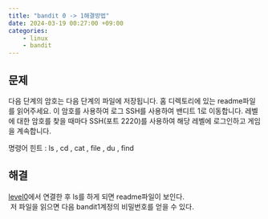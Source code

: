 ```yaml
---
title: "bandit 0 -> 1해결방법"
date: 2024-03-19 00:27:00 +09:00
categories: 
    - linux
    - bandit
---
```

## 문제
다음 단계의 암호는 다음 단계의 파일에 저장됩니다. 홈 디렉토리에 있는 readme파일를 읽어주세요. 이 암호를 사용하여 로그 SSH를 사용하여 밴디트 1로 이동합니다. 레벨에 대한 암호를 찾을 때마다 SSH(포트 2220)를 사용하여 해당 레벨에 로그인하고 게임을 계속합니다.

명령어 힌트 : ls , cd , cat , file , du , find

## 해결
[level0](https://apfhddy.github.io/linux/bandit/bandit0/)에서 연결한 후 ls를 하게 되면 readme파일이 보인다.  
<img str="/img/스크린샷 2024-03-19 223522.png">
저 파일을 읽으면 다음 bandit1계정의 비밀번호를 얻을 수 있다.





